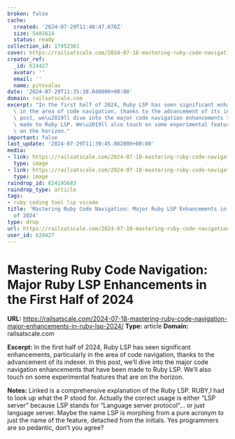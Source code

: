 ```yaml
---
broken: false
cache:
  created: '2024-07-29T11:40:47.676Z'
  size: 5401614
  status: ready
collection_id: 17452361
cover: https://railsatscale.com/2024-07-18-mastering-ruby-code-navigation-major-enhancements-in-ruby-lsp-2024/a2f9e900af34594777a022302a1f2011b1bad7d5.png
creator_ref:
  _id: 624427
  avatar: ''
  email: ''
  name: pitosalas
date: '2024-07-29T11:35:38.048000+00:00'
domain: railsatscale.com
excerpt: "In the first half of 2024, Ruby LSP has seen significant enhancements, particularly\
  \ in the area of code navigation, thanks to the advancement of its indexer. In this\
  \ post, we\u2019ll dive into the major code navigation enhancements that have been\
  \ made to Ruby LSP. We\u2019ll also touch on some experimental features that are\
  \ on the horizon."
important: false
last_update: '2024-07-29T11:39:45.082000+00:00'
media:
- link: https://railsatscale.com/2024-07-18-mastering-ruby-code-navigation-major-enhancements-in-ruby-lsp-2024/a2f9e900af34594777a022302a1f2011b1bad7d5.png
  type: image
- link: https://railsatscale.com/2024-07-18-mastering-ruby-code-navigation-major-enhancements-in-ruby-lsp-2024/images/code-lens.png
  type: image
raindrop_id: 824195683
raindrop_type: article
tags:
- ruby coding tool lsp vscode
title: 'Mastering Ruby Code Navigation: Major Ruby LSP Enhancements in the First Half
  of 2024'
type: drop
url: https://railsatscale.com/2024-07-18-mastering-ruby-code-navigation-major-enhancements-in-ruby-lsp-2024/
user_id: 624427
---
```


# Mastering Ruby Code Navigation: Major Ruby LSP Enhancements in the First Half of 2024

**URL:** https://railsatscale.com/2024-07-18-mastering-ruby-code-navigation-major-enhancements-in-ruby-lsp-2024/
**Type:** article
**Domain:** railsatscale.com

**Excerpt:** In the first half of 2024, Ruby LSP has seen significant enhancements, particularly in the area of code navigation, thanks to the advancement of its indexer. In this post, we’ll dive into the major code navigation enhancements that have been made to Ruby LSP. We’ll also touch on some experimental features that are on the horizon.

**Notes:**
Linked is a comprehensive explanation of the Ruby LSP. RUBY,I had to look up what the P stood for. Actually the correct usage is either “LSP server” because LSP stands for “Language server protocol”… or just language server. Maybe the name LSP is morphing from a pure acronym to just the name of the feature, detached from the initials. Yes programmers are so pedantic, don’t you agree? 
